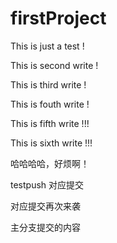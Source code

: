 # firstProject

This is just a test !

This is second write !

This is third write !

This is fouth write !

This is fifth write !!!

This is sixth write !!!

哈哈哈哈，好烦啊！


testpush 对应提交

对应提交再次来袭

主分支提交的内容
